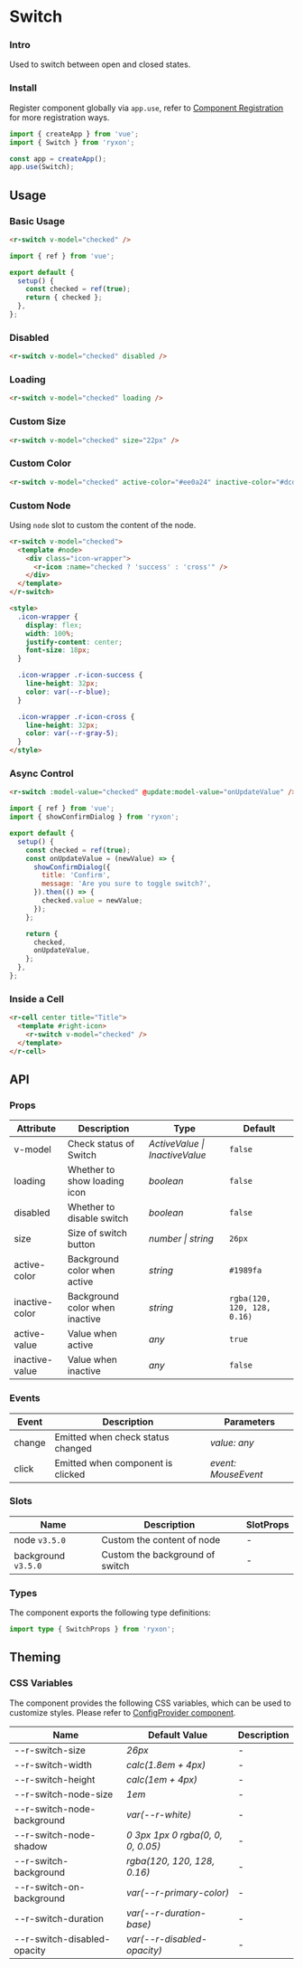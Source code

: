 # Switch

### Intro

Used to switch between open and closed states.

### Install

Register component globally via `app.use`, refer to [Component Registration](#/en-US/advanced-usage#zu-jian-zhu-ce) for more registration ways.

```js
import { createApp } from 'vue';
import { Switch } from 'ryxon';

const app = createApp();
app.use(Switch);
```

## Usage

### Basic Usage

```html
<r-switch v-model="checked" />
```

```js
import { ref } from 'vue';

export default {
  setup() {
    const checked = ref(true);
    return { checked };
  },
};
```

### Disabled

```html
<r-switch v-model="checked" disabled />
```

### Loading

```html
<r-switch v-model="checked" loading />
```

### Custom Size

```html
<r-switch v-model="checked" size="22px" />
```

### Custom Color

```html
<r-switch v-model="checked" active-color="#ee0a24" inactive-color="#dcdee0" />
```

### Custom Node

Using `node` slot to custom the content of the node.

```html
<r-switch v-model="checked">
  <template #node>
    <div class="icon-wrapper">
      <r-icon :name="checked ? 'success' : 'cross'" />
    </div>
  </template>
</r-switch>

<style>
  .icon-wrapper {
    display: flex;
    width: 100%;
    justify-content: center;
    font-size: 18px;
  }

  .icon-wrapper .r-icon-success {
    line-height: 32px;
    color: var(--r-blue);
  }

  .icon-wrapper .r-icon-cross {
    line-height: 32px;
    color: var(--r-gray-5);
  }
</style>
```

### Async Control

```html
<r-switch :model-value="checked" @update:model-value="onUpdateValue" />
```

```js
import { ref } from 'vue';
import { showConfirmDialog } from 'ryxon';

export default {
  setup() {
    const checked = ref(true);
    const onUpdateValue = (newValue) => {
      showConfirmDialog({
        title: 'Confirm',
        message: 'Are you sure to toggle switch?',
      }).then(() => {
        checked.value = newValue;
      });
    };

    return {
      checked,
      onUpdateValue,
    };
  },
};
```

### Inside a Cell

```html
<r-cell center title="Title">
  <template #right-icon>
    <r-switch v-model="checked" />
  </template>
</r-cell>
```

## API

### Props

| Attribute | Description | Type | Default |
| --- | --- | --- | --- |
| v-model | Check status of Switch | _ActiveValue \| InactiveValue_ | `false` |
| loading | Whether to show loading icon | _boolean_ | `false` |
| disabled | Whether to disable switch | _boolean_ | `false` |
| size | Size of switch button | _number \| string_ | `26px` |
| active-color | Background color when active | _string_ | `#1989fa` |
| inactive-color | Background color when inactive | _string_ | `rgba(120, 120, 128, 0.16)` |
| active-value | Value when active | _any_ | `true` |
| inactive-value | Value when inactive | _any_ | `false` |

### Events

| Event  | Description                       | Parameters          |
| ------ | --------------------------------- | ------------------- |
| change | Emitted when check status changed | _value: any_        |
| click  | Emitted when component is clicked | _event: MouseEvent_ |

### Slots

| Name                | Description                     | SlotProps |
| ------------------- | ------------------------------- | --------- |
| node `v3.5.0`       | Custom the content of node      | -         |
| background `v3.5.0` | Custom the background of switch | -         |

### Types

The component exports the following type definitions:

```ts
import type { SwitchProps } from 'ryxon';
```

## Theming

### CSS Variables

The component provides the following CSS variables, which can be used to customize styles. Please refer to [ConfigProvider component](#/en-US/config-provider).

| Name | Default Value | Description |
| --- | --- | --- |
| --r-switch-size | _26px_ | - |
| --r-switch-width | _calc(1.8em + 4px)_ | - |
| --r-switch-height | _calc(1em + 4px)_ | - |
| --r-switch-node-size | _1em_ | - |
| --r-switch-node-background | _var(--r-white)_ | - |
| --r-switch-node-shadow | _0 3px 1px 0 rgba(0, 0, 0, 0.05)_ | - |
| --r-switch-background | _rgba(120, 120, 128, 0.16)_ | - |
| --r-switch-on-background | _var(--r-primary-color)_ | - |
| --r-switch-duration | _var(--r-duration-base)_ | - |
| --r-switch-disabled-opacity | _var(--r-disabled-opacity)_ | - |
